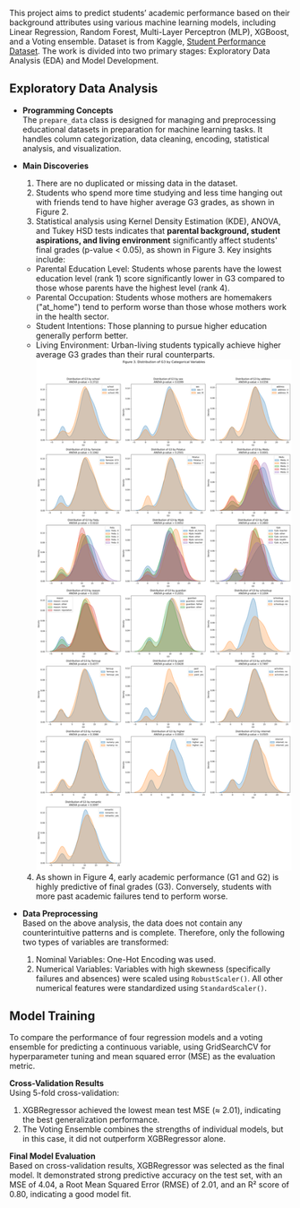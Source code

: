 This project aims to predict students’ academic performance based on their background attributes using various machine learning models, including Linear Regression, Random Forest, Multi-Layer Perceptron (MLP), XGBoost, and a Voting ensemble. Dataset is from Kaggle, [Student Performance Dataset](https://www.kaggle.com/datasets/devansodariya/student-performance-data/data). The work is divided into two primary stages: Exploratory Data Analysis (EDA) and Model Development.

## Exploratory Data Analysis
*   **Programming Concepts**<br>
    The `prepare_data` class is designed for managing and preprocessing educational datasets in preparation for machine learning tasks. It handles column categorization, data cleaning, encoding, statistical analysis, and visualization.
*   **Main Discoveries**
    1. There are no duplicated or missing data in the dataset.
    2. Students who spend more time studying and less time hanging out with friends tend to have higher average G3 grades, as shown in Figure 2.
    3. Statistical analysis using Kernel Density Estimation (KDE), ANOVA, and Tukey HSD tests indicates that **parental background, student aspirations, and living environment** significantly affect students' final grades (p-value < 0.05), as shown in Figure 3. Key insights include:
      - Parental Education Level: Students whose parents have the lowest education level (rank 1) score significantly lower in G3 compared to those whose parents have the highest level (rank 4).
      - Parental Occupation: Students whose mothers are homemakers ("at_home") tend to perform worse than those whose mothers work in the health sector.
      - Student Intentions: Those planning to pursue higher education generally perform better.
      - Living Environment: Urban-living students typically achieve higher average G3 grades than their rural counterparts.
![fig3](images/Fig3.png)

    4. As shown in Figure 4, early academic performance (G1 and G2) is highly predictive of final grades (G3). Conversely, students with more past academic failures tend to perform worse.

*   **Data Preprocessing** <br>
    Based on the above analysis, the data does not contain any counterintuitive patterns and is complete. Therefore, only the following two types of variables are transformed:
    1. Nominal Variables: One-Hot Encoding was used.
    2. Numerical Variables: Variables with high skewness (specifically failures and absences) were scaled using `RobustScaler()`. All other numerical features were standardized using `StandardScaler()`.

## Model Training
To compare the performance of four regression models and a voting ensemble for predicting a continuous variable, using GridSearchCV for hyperparameter tuning and mean squared error (MSE) as the evaluation metric.

**Cross-Validation Results** <br>
Using 5-fold cross-validation:
1. XGBRegressor achieved the lowest mean test MSE (≈ 2.01), indicating the best generalization performance.
2. The Voting Ensemble combines the strengths of individual models, but in this case, it did not outperform XGBRegressor alone.

**Final Model Evaluation** <br>
Based on cross-validation results, XGBRegressor was selected as the final model. It demonstrated strong predictive accuracy on the test set, with an MSE of 4.04, a Root Mean Squared Error (RMSE) of 2.01, and an R² score of 0.80, indicating a good model fit.

